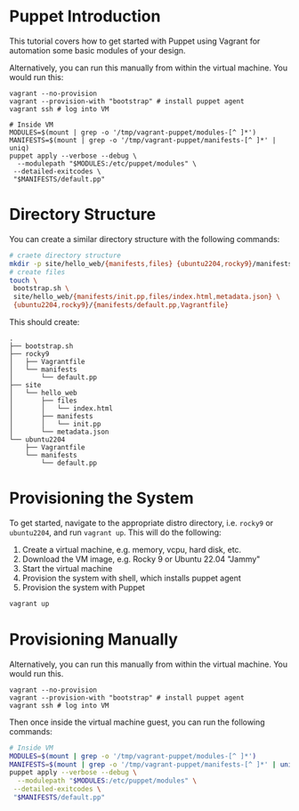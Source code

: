 # Puppet Introduction

This tutorial covers how to get started with Puppet using Vagrant for automation some basic modules of your design.

Alternatively, you can run this manually from within the virtual machine. You would run this:

```shell
vagrant --no-provision
vagrant --provision-with "bootstrap" # install puppet agent
vagrant ssh # log into VM

# Inside VM
MODULES=$(mount | grep -o '/tmp/vagrant-puppet/modules-[^ ]*')
MANIFESTS=$(mount | grep -o '/tmp/vagrant-puppet/manifests-[^ ]*' | uniq)
puppet apply --verbose --debug \
  --modulepath "$MODULES:/etc/puppet/modules" \
 --detailed-exitcodes \
 "$MANIFESTS/default.pp"
```


# Directory Structure

You can create a similar directory structure with the following commands:

```bash
# craete directory structure
mkdir -p site/hello_web/{manifests,files} {ubuntu2204,rocky9}/manifests
# create files
touch \
 bootstrap.sh \
 site/hello_web/{manifests/init.pp,files/index.html,metadata.json} \
 {ubuntu2204,rocky9}/{manifests/default.pp,Vagrantfile}
```

This should create:

```
.
├── bootstrap.sh
├── rocky9
│   ├── Vagrantfile
│   └── manifests
│       └── default.pp
├── site
│   └── hello_web
│       ├── files
│       │   └── index.html
│       ├── manifests
│       │   └── init.pp
│       └── metadata.json
└── ubuntu2204
    ├── Vagrantfile
    └── manifests
        └── default.pp
```

# Provisioning the System

To get started, navigate to the appropriate distro directory, i.e. `rocky9` or `ubuntu2204`, and run `vagrant up`.  This will do the following:


1. Create a virtual machine, e.g. memory, vcpu, hard disk, etc.
2. Download the VM image, e.g. Rocky 9 or Ubuntu 22.04 "Jammy"
3. Start the virtual machine
4. Provision the system with shell, which installs puppet agent
5. Provision the system with Puppet

```bash
vagrant up
```

# Provisioning Manually

Alternatively, you can run this manually from within the virtual machine. You would run this.

```shell
vagrant --no-provision
vagrant --provision-with "bootstrap" # install puppet agent
vagrant ssh # log into VM
```

Then once inside the virtual machine guest, you can run the following commands:

```bash
# Inside VM
MODULES=$(mount | grep -o '/tmp/vagrant-puppet/modules-[^ ]*')
MANIFESTS=$(mount | grep -o '/tmp/vagrant-puppet/manifests-[^ ]*' | uniq)
puppet apply --verbose --debug \
  --modulepath "$MODULES:/etc/puppet/modules" \
 --detailed-exitcodes \
 "$MANIFESTS/default.pp"
```